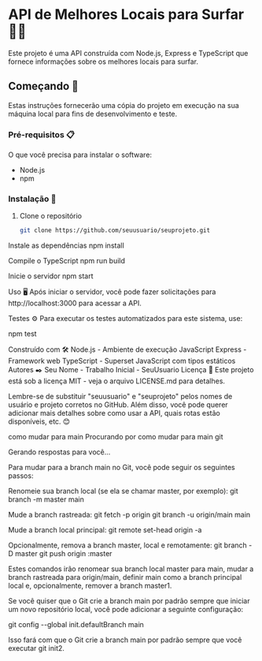 # API de Melhores Locais para Surfar 🏄‍♂️

Este projeto é uma API construída com Node.js, Express e TypeScript que fornece informações sobre os melhores locais para surfar.

## Começando 🚀

Estas instruções fornecerão uma cópia do projeto em execução na sua máquina local para fins de desenvolvimento e teste.

### Pré-requisitos 📋

O que você precisa para instalar o software:

- Node.js
- npm

### Instalação 🔧

1. Clone o repositório
   ```bash
   git clone https://github.com/seuusuario/seuprojeto.git

Instale as dependências
npm install

Compile o TypeScript
npm run build

Inicie o servidor
npm start

Uso 🖥️
Após iniciar o servidor, você pode fazer solicitações para http://localhost:3000 para acessar a API.

Testes ⚙️
Para executar os testes automatizados para este sistema, use:

npm test

Construído com 🛠️
Node.js - Ambiente de execução JavaScript
Express - Framework web
TypeScript - Superset JavaScript com tipos estáticos
Autores ✒️
Seu Nome - Trabalho Inicial - SeuUsuario
Licença 📄
Este projeto está sob a licença MIT - veja o arquivo LICENSE.md para detalhes.


Lembre-se de substituir "seuusuario" e "seuprojeto" pelos nomes de usuário e projeto corretos no GitHub. Além disso, você pode querer adicionar mais detalhes sobre como usar a API, quais rotas estão disponíveis, etc. 😊



como mudar para main
Procurando por como mudar para main git

Gerando respostas para você…

Para mudar para a branch main no Git, você pode seguir os seguintes passos:

Renomeie sua branch local (se ela se chamar master, por exemplo):
git branch -m master main

Mude a branch rastreada:
git fetch -p origin
git branch -u origin/main main

Mude a branch local principal:
git remote set-head origin -a

Opcionalmente, remova a branch master, local e remotamente:
git branch -D master
git push origin :master

Estes comandos irão renomear sua branch local master para main, mudar a branch rastreada para origin/main, definir main como a branch principal local e, opcionalmente, remover a branch master1.

Se você quiser que o Git crie a branch main por padrão sempre que iniciar um novo repositório local, você pode adicionar a seguinte configuração:

git config --global init.defaultBranch main

Isso fará com que o Git crie a branch main por padrão sempre que você executar git init2.
